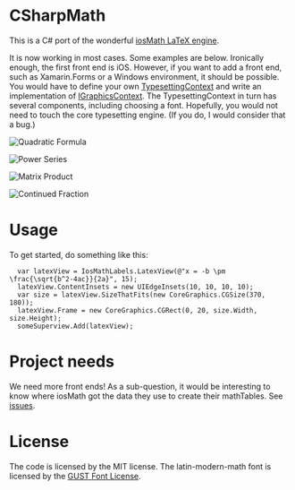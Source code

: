 # CSharpMath
This is a C# port of the wonderful [iosMath LaTeX engine](https://github.com/kostub/iosMath).

It is now working in most cases. Some examples are below. Ironically enough, the first front end is iOS. However, if you want to add a front end, such as Xamarin.Forms or a Windows environment, it should be possible. You would have to define your own [TypesettingContext](https://github.com/verybadcat/CSharpMath/blob/master/CSharpMath/FrontEnd/TypesettingContext.cs) and write an implementation of [IGraphicsContext](https://github.com/verybadcat/CSharpMath/blob/master/CSharpMath/FrontEnd/IGraphicsContext.cs). The TypesettingContext in turn has several components, including choosing a font. Hopefully, you would not need to touch the core typesetting engine. (If you do, I would consider that a bug.)

![Quadratic Formula](https://github.com/verybadcat/CSharpMath/blob/master/CSharpMath/RenderedSamples/Quadratic%20Formula.png)

![Power Series](https://github.com/verybadcat/CSharpMath/blob/master/CSharpMath/RenderedSamples/PowerSeries.png)

![Matrix Product](https://github.com/verybadcat/CSharpMath/blob/master/CSharpMath/RenderedSamples/MatrixProduct.png)

![Continued Fraction](https://github.com/verybadcat/CSharpMath/blob/master/CSharpMath/RenderedSamples/ContinuedFraction.png)

# Usage

To get started, do something like this:

      var latexView = IosMathLabels.LatexView(@"x = -b \pm \frac{\sqrt{b^2-4ac}}{2a}", 15);
      latexView.ContentInsets = new UIEdgeInsets(10, 10, 10, 10);
      var size = latexView.SizeThatFits(new CoreGraphics.CGSize(370, 180));
      latexView.Frame = new CoreGraphics.CGRect(0, 20, size.Width, size.Height);
      someSuperview.Add(latexView);
      
# Project needs

We need more front ends! As a sub-question, it would be interesting to know where iosMath got the data they use to create their mathTables. See [issues](https://github.com/verybadcat/CSharpMath/issues).

# License

The code is licensed by the MIT license. The latin-modern-math font is licensed by the [GUST Font License](./fonts/GUST-FONT-LICENSE.txt).
